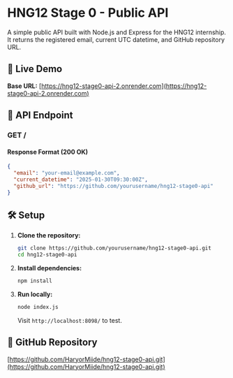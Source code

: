# HNG12 Stage 0 - Public API

A simple public API built with Node.js and Express for the HNG12 internship. It returns the registered email, current UTC datetime, and GitHub repository URL.

## 🚀 Live Demo

**Base URL:** [https://hng12-stage0-api-2.onrender.com](https://hng12-stage0-api-2.onrender.com)

## 📡 API Endpoint

### **GET /**

#### **Response Format (200 OK)**

```json
{
  "email": "your-email@example.com",
  "current_datetime": "2025-01-30T09:30:00Z",
  "github_url": "https://github.com/yourusername/hng12-stage0-api"
}
```

## 🛠️ Setup

1. **Clone the repository:**
   ```sh
   git clone https://github.com/yourusername/hng12-stage0-api.git
   cd hng12-stage0-api
   ```
2. **Install dependencies:**
   ```sh
   npm install
   ```
3. **Run locally:**
   ```sh
   node index.js
   ```
   Visit `http://localhost:8098/` to test.

## 🔗 GitHub Repository

[https://github.com/HaryorMiide/hng12-stage0-api.git](https://github.com/HaryorMiide/hng12-stage0-api.git)

